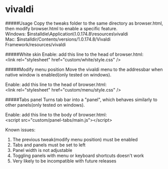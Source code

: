 # vivaldi

#####Usage
Copy the tweaks folder to the same directory as browser.html, then modify browser.html to enable a specific feature.<br>
Windows: $installdie\Application\1.0.174.8\resources\vivaldi<br>
Mac: $installdir/Contents/versions/1.0.174.8/Vivaldi Framework/resources/vivaldi

#####White skin
Enable: add this line to the head of browser.html:<br>
&lt;link rel="stylesheet" href="custom/white/style.css" /&gt;

#####Modify menu position
Move the vivaldi menu to the addressbar when native window is enabled(only tested on windows).

Enable: add this line to the head of browser.html:<br>
&lt;link rel="stylesheet" href="custom/menu/style.css" /&gt;

#####Tabs panel
Turns tab bar into a "panel", which behaves similarly to other panels(only tested on windows).

Enable: add this line to the body of browser.html:<br>
&lt;script src="custom/panel-tabs/main.js"&gt;&lt;/script&gt;

Known issues:

1. The previous tweak(modify menu position) must be enabled
2. Tabs and panels must be set to left
3. Panel width is not adjustable
4. Toggling panels with menu or keyboard shortcuts doesn't work
5. Very likely to be incompatible with future releases
